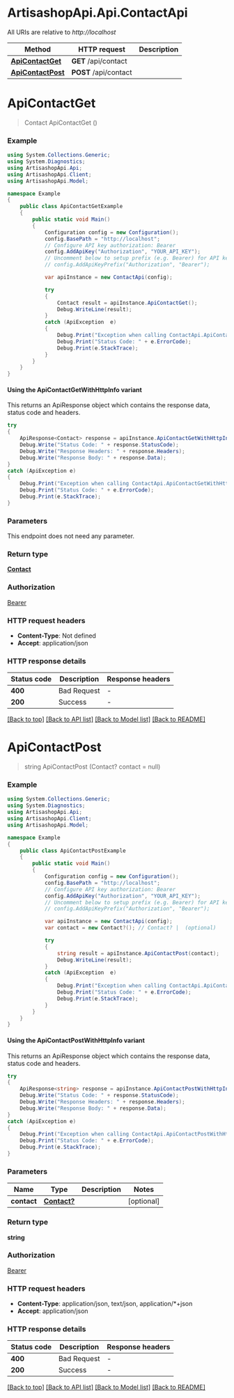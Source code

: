 # ArtisashopApi.Api.ContactApi

All URIs are relative to *http://localhost*

| Method | HTTP request | Description |
|--------|--------------|-------------|
| [**ApiContactGet**](ContactApi.md#apicontactget) | **GET** /api/contact |  |
| [**ApiContactPost**](ContactApi.md#apicontactpost) | **POST** /api/contact |  |

<a name="apicontactget"></a>
# **ApiContactGet**
> Contact ApiContactGet ()



### Example
```csharp
using System.Collections.Generic;
using System.Diagnostics;
using ArtisashopApi.Api;
using ArtisashopApi.Client;
using ArtisashopApi.Model;

namespace Example
{
    public class ApiContactGetExample
    {
        public static void Main()
        {
            Configuration config = new Configuration();
            config.BasePath = "http://localhost";
            // Configure API key authorization: Bearer
            config.AddApiKey("Authorization", "YOUR_API_KEY");
            // Uncomment below to setup prefix (e.g. Bearer) for API key, if needed
            // config.AddApiKeyPrefix("Authorization", "Bearer");

            var apiInstance = new ContactApi(config);

            try
            {
                Contact result = apiInstance.ApiContactGet();
                Debug.WriteLine(result);
            }
            catch (ApiException  e)
            {
                Debug.Print("Exception when calling ContactApi.ApiContactGet: " + e.Message);
                Debug.Print("Status Code: " + e.ErrorCode);
                Debug.Print(e.StackTrace);
            }
        }
    }
}
```

#### Using the ApiContactGetWithHttpInfo variant
This returns an ApiResponse object which contains the response data, status code and headers.

```csharp
try
{
    ApiResponse<Contact> response = apiInstance.ApiContactGetWithHttpInfo();
    Debug.Write("Status Code: " + response.StatusCode);
    Debug.Write("Response Headers: " + response.Headers);
    Debug.Write("Response Body: " + response.Data);
}
catch (ApiException e)
{
    Debug.Print("Exception when calling ContactApi.ApiContactGetWithHttpInfo: " + e.Message);
    Debug.Print("Status Code: " + e.ErrorCode);
    Debug.Print(e.StackTrace);
}
```

### Parameters
This endpoint does not need any parameter.
### Return type

[**Contact**](Contact.md)

### Authorization

[Bearer](../README.md#Bearer)

### HTTP request headers

 - **Content-Type**: Not defined
 - **Accept**: application/json


### HTTP response details
| Status code | Description | Response headers |
|-------------|-------------|------------------|
| **400** | Bad Request |  -  |
| **200** | Success |  -  |

[[Back to top]](#) [[Back to API list]](../README.md#documentation-for-api-endpoints) [[Back to Model list]](../README.md#documentation-for-models) [[Back to README]](../README.md)

<a name="apicontactpost"></a>
# **ApiContactPost**
> string ApiContactPost (Contact? contact = null)



### Example
```csharp
using System.Collections.Generic;
using System.Diagnostics;
using ArtisashopApi.Api;
using ArtisashopApi.Client;
using ArtisashopApi.Model;

namespace Example
{
    public class ApiContactPostExample
    {
        public static void Main()
        {
            Configuration config = new Configuration();
            config.BasePath = "http://localhost";
            // Configure API key authorization: Bearer
            config.AddApiKey("Authorization", "YOUR_API_KEY");
            // Uncomment below to setup prefix (e.g. Bearer) for API key, if needed
            // config.AddApiKeyPrefix("Authorization", "Bearer");

            var apiInstance = new ContactApi(config);
            var contact = new Contact?(); // Contact? |  (optional) 

            try
            {
                string result = apiInstance.ApiContactPost(contact);
                Debug.WriteLine(result);
            }
            catch (ApiException  e)
            {
                Debug.Print("Exception when calling ContactApi.ApiContactPost: " + e.Message);
                Debug.Print("Status Code: " + e.ErrorCode);
                Debug.Print(e.StackTrace);
            }
        }
    }
}
```

#### Using the ApiContactPostWithHttpInfo variant
This returns an ApiResponse object which contains the response data, status code and headers.

```csharp
try
{
    ApiResponse<string> response = apiInstance.ApiContactPostWithHttpInfo(contact);
    Debug.Write("Status Code: " + response.StatusCode);
    Debug.Write("Response Headers: " + response.Headers);
    Debug.Write("Response Body: " + response.Data);
}
catch (ApiException e)
{
    Debug.Print("Exception when calling ContactApi.ApiContactPostWithHttpInfo: " + e.Message);
    Debug.Print("Status Code: " + e.ErrorCode);
    Debug.Print(e.StackTrace);
}
```

### Parameters

| Name | Type | Description | Notes |
|------|------|-------------|-------|
| **contact** | [**Contact?**](Contact?.md) |  | [optional]  |

### Return type

**string**

### Authorization

[Bearer](../README.md#Bearer)

### HTTP request headers

 - **Content-Type**: application/json, text/json, application/*+json
 - **Accept**: application/json


### HTTP response details
| Status code | Description | Response headers |
|-------------|-------------|------------------|
| **400** | Bad Request |  -  |
| **200** | Success |  -  |

[[Back to top]](#) [[Back to API list]](../README.md#documentation-for-api-endpoints) [[Back to Model list]](../README.md#documentation-for-models) [[Back to README]](../README.md)

